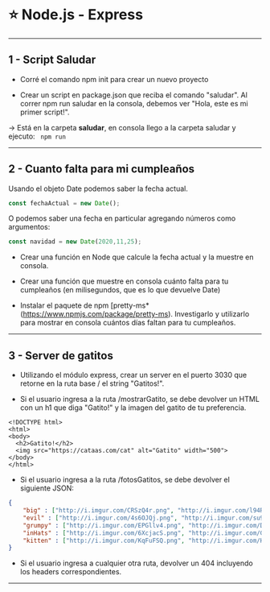 # :star: Node.js - Express

---

## 1 -  Script Saludar

- Corré el comando npm init para crear un nuevo proyecto

- Crear un script en package.json que reciba el comando "saludar". Al correr npm run saludar en la consola, debemos ver "Hola, este es mi primer script!".


-> Está en la carpeta **saludar**, en consola llego a la carpeta saludar y ejecuto: ``` npm run```

---

## 2 - Cuanto falta para mi cumpleaños

Usando el objeto Date podemos saber la fecha actual.
```JavaScript
const fechaActual = new Date();
```

O podemos saber una fecha en particular agregando números como argumentos:
```JavaScript
const navidad = new Date(2020,11,25);
```

- Crear una función en Node que calcule la fecha actual y la muestre en consola.

- Crear una función que muestre en consola cuánto falta para tu cumpleaños (en milisegundos, que es lo que devuelve Date)

- Instalar el paquete de npm [pretty-ms*(https://www.npmjs.com/package/pretty-ms). Investigarlo y utilizarlo para mostrar en consola cuántos días faltan para tu cumpleaños.


---

## 3 - Server de gatitos

- Utilizando el módulo express, crear un server en el puerto 3030 que retorne en la ruta base / el string "Gatitos!".

- Si el usuario ingresa a la ruta /mostrarGatito, se debe devolver un HTML con un h1 que diga "Gatito!" y la imagen del gatito de tu preferencia.
```
<!DOCTYPE html>
<html>
<body>
  <h2>Gatito!</h2>
  <img src="https://cataas.com/cat" alt="Gatito" width="500">
</body>
</html>
```

- Si el usuario ingresa a la ruta /fotosGatitos, se debe devolver el siguiente JSON:
```JSON
{
    "big" : ["http://i.imgur.com/CRSzQ4r.png", "http://i.imgur.com/l94Rfsj.png", "http://i.imgur.com/304PJ9p.png", "http://i.imgur.com/mOnnvms.png", "http://i.imgur.com/k5Eif3W.png", "http://i.imgur.com/xSVGJu4.png"],
    "evil" : ["http://i.imgur.com/4s6OJQj.png", "http://i.imgur.com/su9edl7.png", "http://i.imgur.com/bCgGgBM.png"],
    "grumpy" : ["http://i.imgur.com/EPGllv4.png", "http://i.imgur.com/DKFbRQ0.png", "http://i.imgur.com/bIqsqSK.png"],
    "inHats" : ["http://i.imgur.com/6XcjacS.png", "http://i.imgur.com/GC3lgzg.png", "http://i.imgur.com/q7MZgiG.png", "http://i.imgur.com/VkfIH4a.png", "http://i.imgur.com/zy9cJgS.png", "http://i.imgur.com/OA4rZbW.png", "http://i.imgur.com/w0SzOoY.png", "http://i.imgur.com/zVZXKK4.png", "http://i.imgur.com/ZTn8bgI.png", "http://i.imgur.com/iVWFUlj.png"],
    "kitten" : ["http://i.imgur.com/KqFuFSQ.png", "http://i.imgur.com/H3YmnA3.png", "http://i.imgur.com/qqWyfvA.png", "http://i.imgur.com/GS6HUnP.png", "http://i.imgur.com/bTvoEeb.png"]
}
```

- Si el usuario ingresa a cualquier otra ruta, devolver un 404 incluyendo los headers correspondientes.

---
